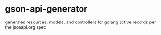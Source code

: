 # gson-api-generator
generates resources, models, and controllers for golang active records per the jsonapi.org spec
